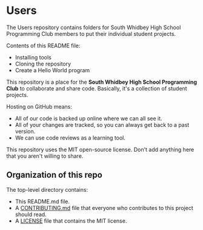 # Users

The Users repository contains folders for South Whidbey High School Programming Club
members to put their individual student projects.




Contents of this README file:
* Installing tools
* Cloning the repository
* Create a Hello World program






This repository is a place for the **South Whidbey High School Programming Club**
to collaborate and share code. Basically, it's a collection of student projects.

Hosting on GitHub means:

*  All of our code is backed up online where we can all see it.
*  All of your changes are tracked, so you can always get back to a past version.
*  We can use code reviews as a learning tool.

This repository uses the MIT open-source license. Don't add anything here that you 
aren't willing to share.

## Organization of this repo

The top-level directory contains:
* This README.md file.
* A [CONTRIBUTING.md](CONTRIBUTING.md) file that everyone who contributes to this project should read.
* A [LICENSE](LICENSE) file that contains the MIT license.